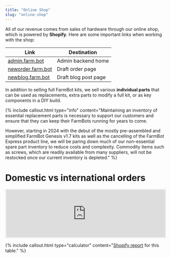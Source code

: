 ```yaml
---
title: "Online Shop"
slug: "online-shop"
---
```


All of our revenue comes from sales of hardware through our online shop, which is powered by **Shopify**. Here are some important links when working with the shop:

|Link                          |Destination                   |
|------------------------------|------------------------------|
|[admin.farm.bot](https://farmbot.myshopify.com/admin)|Admin backend home
|[neworder.farm.bot](http://neworder.farm.bot)|Draft order page
|[newblog.farm.bot](http://newblog.farm.bot)|Draft blog post page

In addition to selling full FarmBot kits, we sell various **individual parts** that can be used as replacements, extra parts to modify a full kit, or as key components in a DIY build.

{%
include callout.html
type="info"
content="Maintaining an inventory of essential replacement parts is necessary to support our customers and ensure that they can keep their FarmBots running for years to come.

However, starting in 2024 with the debut of the mostly pre-assembled and simplified FarmBot Genesis v1.7 kits as well as the cancelling of the FarmBot Express product line, we will be paring down much of our non-essential spare part inventory to reduce costs and complexity. Commodity items such as screws, which are readily available from many suppliers, will not be restocked once our current inventory is depleted."
%}

# Domestic vs international orders

<iframe style="border: #eee 3px solid; width: 100%; height: 150px;" src="https://docs.google.com/spreadsheets/d/e/2PACX-1vT6P01UCtyCjJvQv6dDJMSy1dEeCCiwu7P_6QPKylTWWE9JKIgIkaPR9NodXSIMyRI3tXJV5zi-eVAG/pubhtml?gid=284580565&amp;single=true&amp;widget=false&amp;headers=false&amp;chrome=false"></iframe>

{%
include callout.html
type="calculator"
content="[Shopify report](https://farmbot.myshopify.com/admin/reports/2537193570?since=2016-01-01&until=2021-12-31) for this table."
%}
